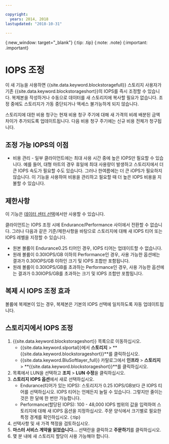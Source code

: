 ```yaml
---

copyright:
  years: 2014, 2018
lastupdated: "2018-10-31"

---
```

{:new_window: target="_blank"}
{:tip: .tip}
{:note: .note}
{:important: .important}

# IOPS 조정

이 새 기능을 사용하면 {{site.data.keyword.blockstoragefull}} 스토리지 사용자가 기존 {{site.data.keyword.blockstorageshort}}의 IOPS를 즉시 조정할 수 있습니다. 복제본을 작성하거나 수동으로 데이터를 새 스토리지에 복사할 필요가 없습니다. 조정 중에도 스토리지가 가동 중단되거나 액세스 불가능하게 되지 않습니다.

스토리지에 대한 비용 청구는 현재 비용 청구 주기에 대해 새 가격의 비례 배분된 금액 차이가 추가되도록 업데이트됩니다. 다음 비용 청구 주기에는 신규 비용 전체가 청구됩니다.


## 조정 가능 IOPS의 이점

- 비용 관리 - 일부 클라이언트에는 최대 사용 시간 중에 높은 IOPS만 필요할 수 있습니다. 예를 들어, 대형 마트의 경우 휴일에 최대 사용량이 발생하고 스토리지에서 더 큰 IOPS 속도가 필요할 수도 있습니다. 그러나 한여름에는 더 큰 iOPS가 필요하지 않습니다. 이 기능을 사용하여 비용을 관리하고 필요할 때 더 높은 IOPS 비용을 지불할 수 있습니다.

## 제한사항

이 기능은 [데이터 센터 선택](new-ibm-block-and-file-storage-location-and-features.html)에서만 사용할 수 있습니다.

클라이언트는 IOPS 조정 시에 Endurance/Performance 사이에서 전환할 수 없습니다. 그러나 다음과 같은 기준/제한사항을 바탕으로 스토리지에 대해 새 IOPS 티어 또는 IOPS 레벨을 지정할 수 있습니다.

- 원본 볼륨이 Endurance0.25 티어인 경우, IOPS 티어는 업데이트할 수 없습니다.
- 원래 볼륨이 0.30IOPS/GB 이하의 Performance인 경우, 사용 가능한 옵션에는 결과가 0.30IOPS/GB 이하인 크기 및 IOPS 조합만 포함됩니다.
- 원래 볼륨이 0.30IOPS/GB를 초과하는 Performance인 경우, 사용 가능한 옵션에는 결과가 0.30IOPS/GB를 초과하는 크기 및 IOPS 조합만 포함됩니다.

## 복제 시 IOPS 조정 효과

볼륨에 복제본이 있는 경우, 복제본은 기본의 IOPS 선택에 일치하도록 자동 업데이트됩니다.

## 스토리지에서 IOPS 조정

1. {{site.data.keyword.blockstorageshort}} 목록으로 이동하십시오.
   - {{site.data.keyword.slportal}}에서 **스토리지** > **{{site.data.keyword.blockstorageshort}}**를 클릭하십시오.
   - {{site.data.keyword.BluSoftlayer_full}} 카탈로그에서 **인프라** > **스토리지** > **{{site.data.keyword.blockstorageshort}}**를 클릭하십시오.
2. 목록에서 LUN을 선택하고 **조치** > **LUN 수정**을 클릭하십시오.
3. **스토리지 IOPS 옵션**에서 새로 선택하십시오.
    - Endurance(티어가 있는 IOPS): 스토리지가 0.25 IOPS/GB보다 큰 IOPS 티어를 선택하십시오. IOPS 티어는 언제든지 늘릴 수 있습니다. 그렇지만 줄이는 것은 한 달에 한 번만 가능합니다.
    - Performance(할당된 IOPS): 100 - 48,000 IOPS 범위의 값을 입력하여 스토리지에 대해 새 IOPS 옵션을 지정하십시오.
    주문 양식에서 크기별로 필요한 특정 경계를 확인하십시오.
    {:tip}
4. 선택사항 및 새 가격 책정을 검토하십시오.
5. **마스터 서비스 계약을 읽었습니다...** 선택란을 클릭하고 **주문하기**를 클릭하십시오.
6. 몇 분 내에 새 스토리지 할당이 사용 가능해야 합니다.
